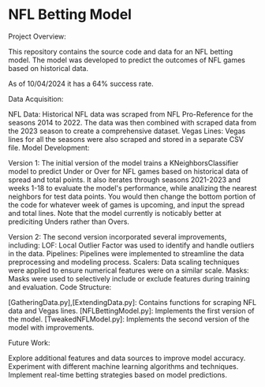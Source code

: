 # NFL Betting Model
Project Overview:

This repository contains the source code and data for an NFL betting model. The model was developed to predict the outcomes of NFL games based on historical data.

As of 10/04/2024 it has a 64% success rate.

Data Acquisition:

NFL Data: Historical NFL data was scraped from NFL Pro-Reference for the seasons 2014 to 2022. The data was then combined with scraped data from the 2023 season to create a comprehensive dataset.
Vegas Lines: Vegas lines for all the seasons were also scraped and stored in a separate CSV file.
Model Development:

Version 1: The initial version of the model trains a KNeighborsClassifier model to predict Under or Over for NFL games based on historical data of spread and total points.
It also iterates through seasons 2021-2023 and weeks 1-18 to evaluate the model's performance, while analizing the nearest neighbors for test data points.
You would then change the bottom portion of the code for whatever week of games is upcoming, and input the spread and total lines.
Note that the model currently is noticably better at prediciting Unders rather than Overs.

Version 2: The second version incorporated several improvements, including:
LOF: Local Outlier Factor was used to identify and handle outliers in the data.
Pipelines: Pipelines were implemented to streamline the data preprocessing and modeling process.
Scalers: Data scaling techniques were applied to ensure numerical features were on a similar scale.
Masks: Masks were used to selectively include or exclude features during training and evaluation.
Code Structure:

[GatheringData.py],[ExtendingData.py]: Contains functions for scraping NFL data and Vegas lines.
[NFLBettingModel.py]: Implements the first version of the model.
[TweakedNFLModel.py]: Implements the second version of the model with improvements.

Future Work:

Explore additional features and data sources to improve model accuracy.
Experiment with different machine learning algorithms and techniques.
Implement real-time betting strategies based on model predictions.
